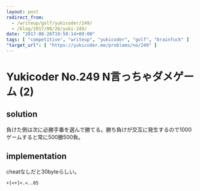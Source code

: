 ```yaml
---
layout: post
redirect_from:
  - /writeup/golf/yukicoder/249/
  - /blog/2017/08/26/yuki-249/
date: "2017-08-26T19:50:14+09:00"
tags: [ "competitive", "writeup", "yukicoder", "golf", "brainfuck" ]
"target_url": [ "https://yukicoder.me/problems/no/249" ]
---
```


# Yukicoder No.249 N言っちゃダメゲーム (2)

## solution

負けた側は次に必勝手番を選んで勝てる。勝ち負けが交互に発生するので$1000$ゲームすると常に$500$勝$500$負。

## implementation

cheatなしだと$30$byteらしい。

``` brainfuck
+[<+]<.<..05
```
